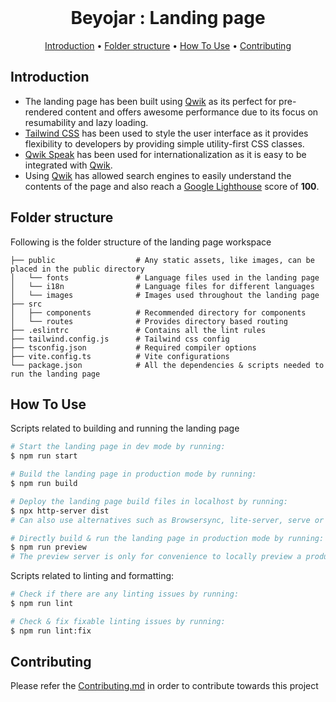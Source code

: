 <br>
<h1 align="center"> <b>Beyojar</b> : Landing page </h1>

<p align="center">
  <a href="#introduction">Introduction</a> •
  <a href="#folder-structure">Folder structure</a> •
  <a href="#how-to-use">How To Use</a> •
  <a href="#contributing">Contributing</a>
</p>

## Introduction

-   The landing page has been built using [Qwik](https://qwik.builder.io) as its perfect for pre-rendered content and offers awesome performance due to its focus on resumability and lazy loading.
-   [Tailwind CSS](https://tailwindcss.com) has been used to style the user interface as it provides flexibility to developers by providing simple utility-first CSS classes.
-   [Qwik Speak](https://github.com/robisim74/qwik-speak) has been used for internationalization as it is easy to be integrated with [Qwik](https://qwik.builder.io).
-   Using [Qwik](https://qwik.builder.io) has allowed search engines to easily understand the contents of the page and also reach a [Google Lighthouse](https://github.com/GoogleChrome/lighthouse) score of <b>100</b>.

## Folder structure

Following is the folder structure of the landing page workspace

    ├── public                  # Any static assets, like images, can be placed in the public directory
    │   └── fonts               # Language files used in the landing page
    │   └── i18n                # Language files for different languages
    │   └── images              # Images used throughout the landing page
    ├── src
    │   ├── components          # Recommended directory for components
    │   └── routes              # Provides directory based routing
    ├── .eslintrc               # Contains all the lint rules
    ├── tailwind.config.js      # Tailwind css config
    ├── tsconfig.json           # Required compiler options
    ├── vite.config.ts          # Vite configurations
    └── package.json            # All the dependencies & scripts needed to run the landing page

## How To Use

Scripts related to building and running the landing page

```bash
# Start the landing page in dev mode by running:
$ npm run start

# Build the landing page in production mode by running:
$ npm run build

# Deploy the landing page build files in localhost by running:
$ npx http-server dist
# Can also use alternatives such as Browsersync, lite-server, serve or static-server

# Directly build & run the landing page in production mode by running:
$ npm run preview
# The preview server is only for convenience to locally preview a production build, and it should not be used as a production server.
```

Scripts related to linting and formatting:

```bash
# Check if there are any linting issues by running:
$ npm run lint

# Check & fix fixable linting issues by running:
$ npm run lint:fix
```

## Contributing

Please refer the [Contributing.md](../.github/CONTRIBUTING.md) in order to contribute towards this project
